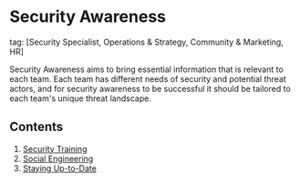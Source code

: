 # Security Awareness

tag: [Security Specialist, Operations & Strategy, Community & Marketing, HR]

Security Awareness aims to bring essential information that is relevant to each team. Each team has different needs of security and potential threat actors, and for security awareness to be successful it should be tailored to each team's unique threat landscape.

## Contents

1. [Security Training](./security-training)
2. [Social Engineering](./social-engineering)
3. [Staying Up-to-Date](./staying-up-to-date)
